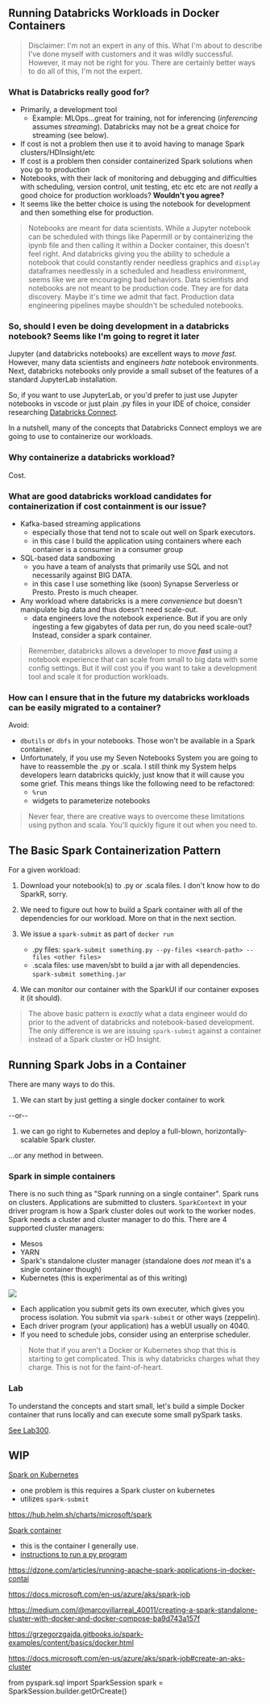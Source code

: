 ## Running Databricks Workloads in Docker Containers

> Disclaimer:  I'm not an expert in any of this.  What I'm about to describe I've done myself with customers and it was wildly successful.  However, it may not be right for you.  There are certainly better ways to do all of this, I'm not the expert.  

### What is Databricks really good for?
* Primarily, a development tool
  * Example:  MLOps...great for training, not for inferencing (_inferencing_ assumes _streaming_).  Databricks may not be a great choice for streaming (see below).  
* If cost is not a problem then use it to avoid having to manage Spark clusters/HDInsight/etc
* If cost is a problem then consider containerized Spark solutions when you go to production
* Notebooks, with their lack of monitoring and debugging and difficulties with scheduling, version control, unit testing, etc etc etc are not _really_ a good choice for production workloads?  **Wouldn't you agree?**
* It seems like the better choice is using the notebook for development and then something else for production.  

> Notebooks are meant for data scientists.  While a Jupyter notebook can be scheduled with things like Papermill or by containerizing the ipynb file and then calling it within a Docker container, this doesn't feel right.  And databricks giving you the ability to schedule a notebook that could constantly render needless graphics and `display` dataframes needlessly in a scheduled and headless environment, seems like we are encouraging bad behaviors.  Data scientists and notebooks are not meant to be production code.  They are for data discovery.  Maybe it's time we admit that fact.  Production data engineering pipelines maybe shouldn't be scheduled notebooks.  

### So, should I even be doing development in a databricks notebook?  Seems like I'm going to regret it later

Jupyter (and databricks notebooks) are excellent ways to _move fast_.  However, many data scientists and engineers _hate_ notebook environments.  Next, databricks notebooks only provide a small subset of the features of a standard JupyterLab installation.  

So, if you want to use JupyterLab, or you'd prefer to just use Jupyter notebooks in vscode or just plain .py files in your IDE of choice, consider researching [Databricks Connect](https://docs.databricks.com/dev-tools/databricks-connect.html).  

In a nutshell, many of the concepts that Databricks Connect employs we are going to use to containerize our workloads.  

### Why containerize a databricks workload?

Cost.  

### What are good databricks workload candidates for containerization if cost containment is our issue?
* Kafka-based streaming applications
  * especially those that tend not to scale out well on Spark executors.  
  * in this case I build the application using containers where each container is a consumer in a consumer group
* SQL-based data sandboxing
  * you have a team of analysts that primarily use SQL and not necessarily against BIG DATA.  
  * in this case I use something like (soon) Synapse Serverless or Presto.  Presto is much cheaper.  
* Any workload where databricks is a mere _convenience_ but doesn't manipulate big data and thus doesn't need scale-out.  
  * data engineers love the notebook experience.  But if you are only ingesting a few gigabytes of data per run, do you need scale-out?  Instead, consider a spark container.  

> Remember, databricks allows a developer to move _**fast**_ using a notebook experience that can scale from small to big data with some config settings.  But it will cost you if you want to take a development tool and scale it for production workloads.  

### How can I ensure that in the future my databricks workloads can be easily migrated to a container?  

Avoid:
* `dbutils` or `dbfs` in your notebooks.  Those won't be available in a Spark container.  
* Unfortunately, if you use my Seven Notebooks System you are going to have to reassemble the .py or .scala.  I still think my System helps developers learn databricks quickly, just know that it will cause you some grief.  This means things like the following need to be refactored:
  * `%run` 
  * widgets to parameterize notebooks

> Never fear, there are creative ways to overcome these limitations using python and scala.  You'll quickly figure it out when you need to.  

## The Basic Spark Containerization Pattern

For a given workload:

1. Download your notebook(s) to .py or .scala files.  I don't know how to do SparkR, sorry.  
1. We need to figure out how to build a Spark container with all of the dependencies for our workload.  More on that in the next section.
1. We issue a `spark-submit` as part of `docker run`

    * .py files:  `spark-submit something.py --py-files <search-path> --files <other files>`
    * .scala files:  use maven/sbt to build a jar with all dependencies.  `spark-submit something.jar`
1. We can monitor our container with the SparkUI if our container exposes it (it should).  

> The above basic pattern is _exactly_ what a data engineer would do prior to the advent of databricks and notebook-based development.  The only difference is we are issuing `spark-submit` against a container instead of a Spark cluster or HD Insight.  

## Running Spark Jobs in a Container

There are many ways to do this.  

1. We can start by just getting a single docker container to work

--or--
1. we can go right to Kubernetes and deploy a full-blown, horizontally-scalable Spark cluster.  

...or any method in between.  



### Spark in simple containers

There is no such thing as "Spark running on a single container".  Spark runs on clusters.  Applications are submitted to clusters.  `SparkContext` in your driver program is how a Spark cluster doles out work to the worker nodes.  Spark needs a cluster and cluster manager to do this.  There are 4 supported cluster managers:

* Mesos
* YARN
* Spark's standalone cluster manager (standalone does _not_ mean it's a single container though)
* Kubernetes (this is experimental as of this writing)


![](./spark-clus.pngspark-clus.png)

* Each application you submit gets its own executer, which gives you process isolation.  You submit via `spark-submit` or other ways (zeppelin).  
* Each driver program (your application) has a webUI usually on 4040.  
* If you need to schedule jobs, consider using an enterprise scheduler.  

> Note that if you aren't a Docker or Kubernetes shop that this is starting to get complicated.  This is why databricks charges what they charge.  This is not for the faint-of-heart.  

### Lab

To understand the concepts and start small, let's build a simple Docker container that runs locally and can execute some small pySpark tasks.    

[See Lab300](../Lab300/README.md).  

## WIP

[Spark on Kubernetes](https://spark.apache.org/docs/latest/running-on-kubernetes.html)  

* one problem is this requires a Spark cluster on kubernetes
* utilizes `spark-submit`

https://hub.helm.sh/charts/microsoft/spark
 
[Spark container](https://github.com/big-data-europe/docker-spark)  
* this is the container I generally use.  
* [instructions to run a py program](https://github.com/big-data-europe/docker-spark/tree/master/template/python)

https://dzone.com/articles/running-apache-spark-applications-in-docker-contai

https://docs.microsoft.com/en-us/azure/aks/spark-job

https://medium.com/@marcovillarreal_40011/creating-a-spark-standalone-cluster-with-docker-and-docker-compose-ba9d743a157f

https://grzegorzgajda.gitbooks.io/spark-examples/content/basics/docker.html

https://docs.microsoft.com/en-us/azure/aks/spark-job#create-an-aks-cluster

from pyspark.sql import SparkSession
spark = SparkSession.builder.getOrCreate()


